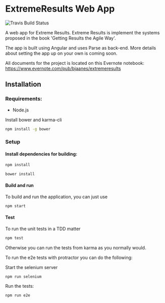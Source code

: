 # ExtremeResults Web App

![Travis Build Status](https://travis-ci.org/bjaanes/ExtremeResults-WebApp.svg?branch=master)

A web app for Extreme Results.
Extreme Results is implement the systems proposed in the book 'Getting Results the Agile Way'.

The app is built using Angular and uses Parse as back-end.
More details about setting the app up on your own is coming soon.

All documents for the project is located on this Evernote notebook:
https://www.evernote.com/pub/bjaanes/extremeresults


## Installation

### Requirements:

* Node.js

Install bower and karma-cli

```bash
npm install -g bower
```

### Setup

#### Install dependencies for building:
```bash
npm install
```

```bash
bower install
```


#### Build and run

To build and run the application, you can just use
```bash
npm start
```


#### Test

To run the unit tests in a TDD matter
```bash
npm test
```

Otherwise you can run the tests from karma as you normally would.


To run the e2e tests with protractor you can do the following:

Start the selenium server
```bash
npm run selenium
```

Run the tests:
```bash
npm run e2e
```

